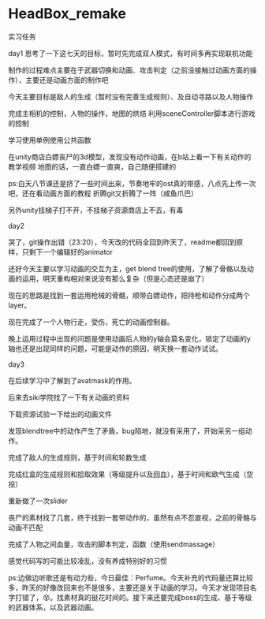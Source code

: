 # HeadBox_remake
实习任务



day1
思考了一下这七天的目标，暂时先完成双人模式，有时间多再实现联机功能

制作的过程难点主要在于武器切换和动画、攻击判定（之前没接触过动画方面的操作），主要还是动画方面的制作吧

今天主要目标是敌人的生成（暂时没有完善生成规则）、及自动寻路以及人物操作

完成主相机的控制，人物的操作，地图的烘焙
利用sceneController脚本进行游戏的控制

学习使用单例使用公共函数

在unity商店白嫖丧尸的3d模型，发现没有动作动画，在b站上看一下有关动作的教学视频
地图的话，一直白嫖一直爽，自己随便搭建的

ps:白天八节课还是挤了一些时间出来，节奏地牢的ost真的带感，八点先上传一次吧，还在看动画方面的教程 折腾git又折腾了一阵（咸鱼爪巴）

另外unity挂梯子打不开，不挂梯子资源商店上不去，有毒



day2

哭了，git操作出错（23:20），今天改的代码全回到昨天了，readme都回到原样，只剩下一个编辑好的animator

还好今天主要以学习动画的交互为主，get blend tree的使用，了解了骨骼以及动画的运用，明天重构相对来说没有那么复杂（但是心态还是崩了）

现在的思路是找到一套运用枪械的骨骼，顺带白嫖动作，把持枪和动作分成两个layer。

现在完成了一个人物行走，受伤，死亡的动画控制器。

晚上运用过程中出现的问题是使用动画后人物的y轴会莫名变化，锁定了动画的y轴也还是出现同样的问题，可能是动作的原因，明天换一套动作试试。



day3

在后续学习中了解到了avatmask的作用。

后来去siki学院找了一下有关动画的资料

下载资源试验一下给出的动画文件

发现blendtree中的动作产生了矛盾，bug陷地，就没有采用了，开始采另一组动作。

完成了敌人的生成规则，基于时间和轮数生成

完成红盒的生成规则和拾取效果（等级提升以及回血），基于时间和欧气生成（空投）

重新做了一次slider

丧尸的素材找了几套，终于找到一套带动作的，虽然有点不忍直视，之前的骨骼与动画不匹配

完成了人物之间血量，攻击的脚本判定，函数（使用sendmassage）

感觉代码写的可能比较凌乱，没有养成特别好的习惯

ps:边做边听歌还是有动力些，今日最佳：Perfume。今天补充的代码量还算比较多，昨天的好像改回来也不是很多，主要还是关于动画的学习。今天才发现项目名字打错了，😵。找素材真的挺花时间的。接下来还要完成boss的生成、基于等级的武器体系，以及武器动画。
